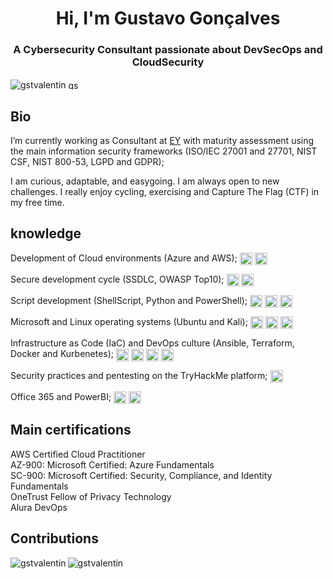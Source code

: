 <h1 align="center">Hi, I'm Gustavo Gonçalves</h1>
<h3 align="center">A Cybersecurity Consultant passionate about DevSecOps and CloudSecurity</h3>

<p align="left"> <img src="https://komarev.com/ghpvc/?username=gstvalentin&label=Profile%20views&color=0e75b6&style=flat" alt="gstvalentin" align="center" />  <a href="https://linkedin.com/in/gstgoncalves" target="blank"><img align="center" src="https://raw.githubusercontent.com/rahuldkjain/github-profile-readme-generator/master/src/images/icons/Social/linked-in-alt.svg" alt="gstgoncalves" height="15" width="20" /></a></p>

<h2 align="left"> Bio </h2>

I’m currently working as Consultant at [EY](https://www.ey.com/) with maturity assessment using the main information security frameworks (ISO/IEC 27001 and 27701, NIST CSF, NIST 800-53, LGPD and GDPR);

I am curious, adaptable, and easygoing. I am always open to new challenges. I really enjoy cycling, exercising and Capture The Flag (CTF) in my free time.

<h2 align="left"> knowledge </h2>


Development of Cloud environments (Azure and AWS); <img src="https://img.icons8.com/color/96/000000/amazon-web-services.png" alt="Aws" align="center" width="20" height="20"/> <img src="https://img.icons8.com/fluency/48/000000/azure-1.png" alt="Aws" align="center" width="20" height="20"/> 

Secure development cycle (SSDLC, OWASP Top10);  <img src="https://res.cloudinary.com/practicaldev/image/fetch/s--mZ6zgjzb--/c_imagga_scale,f_auto,fl_progressive,h_1080,q_auto,w_1080/https://dev-to-uploads.s3.amazonaws.com/uploads/articles/7s4w0pth3wrf29nocebo.png" alt="Aws" align="center" width="20" height="20"/> <img src="https://www.alura.com.br/assets/api/cursos/owasp-security-verification-standard-v5-a-v8.svg" alt="Aws" align="center" width="20" height="20"/> 

Script development (ShellScript, Python and PowerShell); <img src="https://camo.githubusercontent.com/a1f5aff58892807c94b62322f48bdc886d3a2ad0ec2604fee1853ee84275739e/68747470733a2f2f75706c6f61642e77696b696d656469612e6f72672f77696b6970656469612f636f6d6d6f6e732f7468756d622f322f32302f426173685f4c6f676f5f626c61636b5f616e645f77686974655f69636f6e5f6f6e6c792e7376672f3132303070782d426173685f4c6f676f5f626c61636b5f616e645f77686974655f69636f6e5f6f6e6c792e7376672e706e67" alt="Aws" align="center" width="20" height="20"/> <img src="https://img.icons8.com/color/96/000000/python--v1.png" alt="Aws" align="center" width="20" height="20"/> <img src="https://img.icons8.com/fluency/96/000000/powershell-ise.png" alt="Aws" align="center" width="20" height="20"/> 

Microsoft and Linux operating systems (Ubuntu and Kali); <img src="https://img.icons8.com/color/96/000000/windows-10.png" alt="Aws" align="center" width="20" height="20"/> <img src="https://img.icons8.com/color/96/000000/ubuntu--v1.png" alt="Aws" align="center" width="20" height="20"/> <img src="https://img.icons8.com/plasticine/100/000000/kali-linux.png" alt="Aws" align="center" width="20" height="20"/> 

Infrastructure as Code (IaC) and DevOps culture (Ansible, Terraform, Docker and Kurbenetes); <img src="https://img.icons8.com/fluency/96/000000/ansible.png" alt="Aws" align="center" width="20" height="20"/> <img src="https://img.icons8.com/fluency/96/000000/terraform.png" alt="Aws" align="center" width="20" height="20"/> <img src="https://img.icons8.com/fluency/96/000000/docker.png" alt="Aws" align="center" width="20" height="20"/> <img src="https://img.icons8.com/color/96/000000/kubernetes.png" alt="Aws" align="center" width="20" height="20"/> 

Security practices and pentesting on the TryHackMe platform; <img src="https://tryhackme.com/img/favicon.png" alt="Aws" align="center" width="20" height="20"/> 

Office 365 and PowerBI; <img src="https://img.icons8.com/color/96/000000/office-365.png" alt="Aws" align="center" width="20" height="20"/> <img src="https://img.icons8.com/color/96/000000/power-bi.png" alt="Aws" align="center" width="20" height="20"/> 


<h2 align="left">Main certifications</h2>

AWS Certified Cloud Practitioner <br>
AZ-900: Microsoft Certified: Azure Fundamentals<br>
SC-900: Microsoft Certified: Security, Compliance, and Identity Fundamentals <br>
OneTrust Fellow of Privacy Technology<br>
Alura DevOps<br>

<h2 align="left">Contributions</h2>

<p><img align="left" src="https://github-readme-stats.vercel.app/api/top-langs?username=gstvalentin&show_icons=true&locale=en&layout=compact" alt="gstvalentin"/></p>

<p><img align="center" src="https://github-readme-streak-stats.herokuapp.com/?user=gstvalentin&" alt="gstvalentin"/></p>
